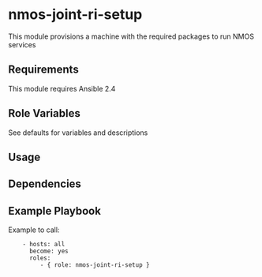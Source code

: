 nmos-joint-ri-setup
=========

This module provisions a machine with the required packages to run NMOS services

Requirements
------------

This module requires Ansible 2.4

Role Variables
--------------

See defaults for variables and descriptions

## Usage

Dependencies
------------

Example Playbook
----------------

Example to call:
```
    - hosts: all
      become: yes
      roles:
         - { role: nmos-joint-ri-setup }
```
